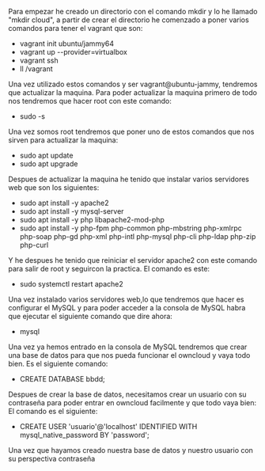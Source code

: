 Para empezar he creado un directorio con el comando mkdir y lo he llamado "mkdir cloud", a partir de crear el directorio he comenzado a poner varios comandos para tener el vagrant que son:
 - vagrant init ubuntu/jammy64
 - vagrant up --provider=virtualbox
 - vagrant ssh
 - ll /vagrant

Una vez utilizado estos comandos y ser vagrant@ubuntu-jammy, tendremos que actualizar la maquina. Para poder actualizar la maquina primero de todo nos tendremos que hacer root con este comando:
 - sudo -s

Una vez somos root tendremos que poner uno de estos comandos que nos sirven para actualizar la maquina:
 - sudo apt update
 - sudo apt upgrade

Despues de actualizar la maquina he tenido que instalar varios servidores web que son los siguientes:
 - sudo apt install -y apache2
 - sudo apt install -y mysql-server
 - sudo apt install -y php libapache2-mod-php
 - sudo apt install -y php-fpm php-common php-mbstring php-xmlrpc php-soap php-gd php-xml php-intl php-mysql php-cli php-ldap php-zip php-curl

Y he despues he tenido que reiniciar el servidor apache2 con este comando para salir de root y seguircon la practica.
El comando es este:
 - sudo systemctl restart apache2

Una vez instalado varios servidores web,lo que tendremos que hacer es configurar el MySQL y para poder acceder a la consola de MySQL habra que ejecutar el siguiente comando que dire ahora:
 - mysql

Una vez ya hemos entrado en la consola de MySQL tendremos que crear una base de datos para que nos pueda funcionar el owncloud y vaya todo bien. 
Es el siguiente comando:
 - CREATE DATABASE bbdd;

Despues de crear la base de datos, necesitamos crear un usuario con su contraseña para poder entrar en owncloud facilmente y que todo vaya bien:
El comando es el siguiente:
 - CREATE USER 'usuario'@'localhost' IDENTIFIED WITH mysql_native_password BY 'password';

Una vez que hayamos creado nuestra base de datos y nuestro usuario con su perspectiva contraseña                                                                
